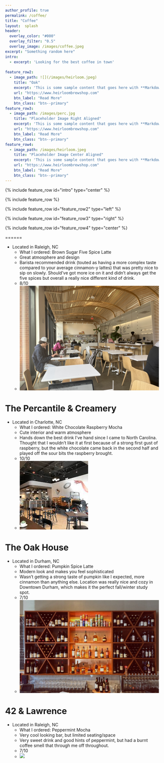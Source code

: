 ```yaml
---
author_profile: true
permalink: /coffee/
title: "Coffee"
layout:  splash
header:
  overlay_color: "#000"
  overlay_filter: "0.5"
  overlay_image: /images/coffee.jpeg
excerpt: "Something random here"
intro: 
  - excerpt: 'Looking for the best coffee in town'

feature_row2:
  - image_path: ![](/images/heirloom.jpeg)
    title: "Oak"
    excerpt: 'This is some sample content that goes here with **Markdown** formatting. Left aligned with `type="left"`'
    url: "https://www.heirloombrewshop.com"
    btn_label: "Read More"
    btn_class: "btn--primary"
feature_row3:
  - image_path: /images/perc.jpg
    title: "Placeholder Image Right Aligned"
    excerpt: 'This is some sample content that goes here with **Markdown** formatting. Right aligned with `type="right"`'
    url: "https://www.heirloombrewshop.com"
    btn_label: "Read More"
    btn_class: "btn--primary"
feature_row4:
  - image_path: /images/heirloom.jpeg
    title: "Placeholder Image Center Aligned"
    excerpt: 'This is some sample content that goes here with **Markdown** formatting. Centered with `type="center"`'
    url: "https://www.heirloombrewshop.com"
    btn_label: "Read More"
    btn_class: "btn--primary"
---
```


{% include feature_row id="intro" type="center" %}

{% include feature_row %}

{% include feature_row id="feature_row2" type="left" %}

{% include feature_row id="feature_row3" type="right" %}

{% include feature_row id="feature_row4" type="center" %}

======
* Located in Raleigh, NC
  * What I ordered: Brown Sugar Five Spice Latte
  * Great atmosphere and design
  * Barista recommended drink (touted as having a more complex taste compared to your average cinnamon-y lattes)  that was pretty nice to sip on slowly. Should’ve     got more ice on it and didn’t always get the five spices but overall a really nice different kind of drink. 
  * 8/10 
  * ![](/images/heirloom.jpeg)

The Percantile & Creamery
======
* Located in Charlotte, NC
  * What I ordered: White Chocolate Raspberry Mocha
  * Cute interior and warm atmosphere
  * Hands down the best drink I’ve hand since I came to North Carolina. Thought that I wouldn’t like it at first because of a strong first gust of raspberry, but the white chocolate came back in the second half and played off the sour bits the raspberry brought. 
  *  10/10
  *  ![](/images/perc.jpg)

The Oak House
======
* Located in Durham, NC
  * What I ordered: Pumpkin Spice Latte
  * Modern look and makes you feel sophisticated
  * Wasn’t getting a strong taste of pumpkin like I expected, more cinnamon than anything else. Location was really nice and cozy in Downtown Durham, which makes it the perfect fall/winter study spot. 
  * 7/10
  * ![](/images/oak.jpg)

42 & Lawrence 
======
* Located in Raleigh, NC
  * What I ordered: Peppermint Mocha
  * Very cool looking bar, but limited seating/space
  * Very sweet drink and good hints of peppermint, but had a burnt coffee smell that through me off throughout. 
  * 7/10
  * ![](/images/IMG_2205.jpeg)
